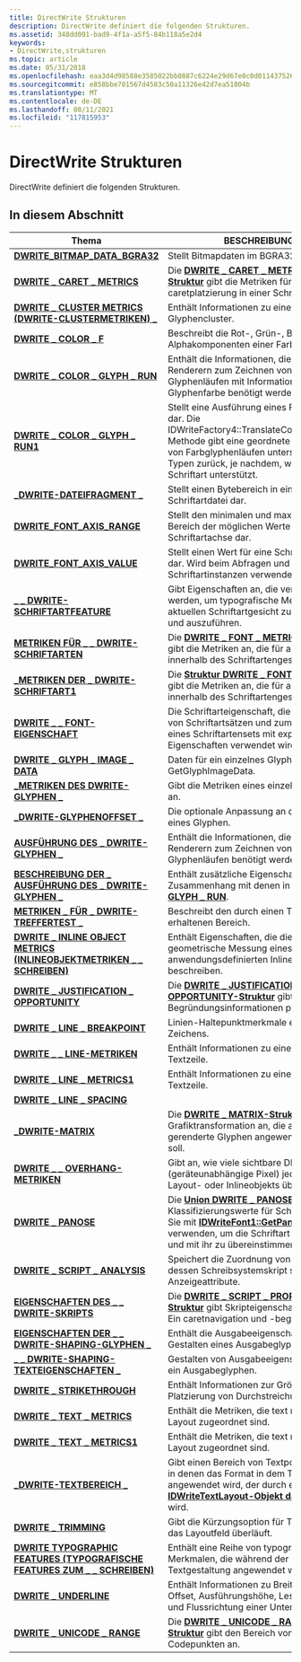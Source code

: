 ```yaml
---
title: DirectWrite Strukturen
description: DirectWrite definiert die folgenden Strukturen.
ms.assetid: 348dd001-bad9-4f1a-a5f5-84b118a5e2d4
keywords:
- DirectWrite,strukturen
ms.topic: article
ms.date: 05/31/2018
ms.openlocfilehash: eaa3d4d98588e3585022bb0887c6224e29d67e0c0d011437526b33ff0bcf1334
ms.sourcegitcommit: e858bbe701567d4583c50a11326e42d7ea51804b
ms.translationtype: MT
ms.contentlocale: de-DE
ms.lasthandoff: 08/11/2021
ms.locfileid: "117815953"
---
```

# <a name="directwrite-structures"></a>DirectWrite Strukturen

DirectWrite definiert die folgenden Strukturen.

## <a name="in-this-section"></a>In diesem Abschnitt

| Thema | BESCHREIBUNG |
|-|-|
| [**DWRITE_BITMAP_DATA_BGRA32**](/windows/windows-app-sdk/api/win32/dwrite_3/ns-dwrite_3-dwrite_bitmap_data_bgra32) | Stellt Bitmapdaten im BGRA32-Format dar. |
| [**DWRITE \_ CARET \_ METRICS**](/windows/win32/api/dwrite_1/ns-dwrite_1-dwrite_caret_metrics) | Die [**DWRITE \_ CARET \_ METRICS-Struktur**](/windows/win32/api/dwrite_1/ns-dwrite_1-dwrite_caret_metrics) gibt die Metriken für die Ein caretplatzierung in einer Schriftart an. |
| [**DWRITE \_ CLUSTER METRICS (DWRITE-CLUSTERMETRIKEN) \_**](/windows/win32/api/dwrite/ns-dwrite-dwrite_cluster_metrics) | Enthält Informationen zu einem Glyphencluster. |
| [**DWRITE \_ COLOR \_ F**](dwrite-color-f.md) | Beschreibt die Rot-, Grün-, Blau- und Alphakomponenten einer Farbe. |
| [**DWRITE \_ COLOR \_ GLYPH \_ RUN**](/windows/win32/api/DWrite_2/ns-dwrite_2-dwrite_color_glyph_run) | Enthält die Informationen, die von Renderern zum Zeichnen von Glyphenläufen mit Informationen zur Glyphenfarbe benötigt werden. |
| [**DWRITE \_ COLOR \_ GLYPH \_ RUN1**](/windows/win32/api/dwrite_3/ns-dwrite_3-dwrite_color_glyph_run1) | Stellt eine Ausführung eines Farbstrichs dar. Die IDWriteFactory4::TranslateColorGlyphRun-Methode gibt eine geordnete Auflistung von Farbglyphenläufen unterschiedlicher Typen zurück, je nachdem, was die Schriftart unterstützt. |
| [**\_DWRITE-DATEIFRAGMENT \_**](/windows/win32/api/dwrite_3/ns-dwrite_3-dwrite_file_fragment) | Stellt einen Bytebereich in einer Schriftartdatei dar. |
| [**DWRITE_FONT_AXIS_RANGE**](/windows/win32/api/dwrite_3/ns-dwrite_3-dwrite_font_axis_range) | Stellt den minimalen und maximalen Bereich der möglichen Werte für eine Schriftartachse dar. |
| [**DWRITE_FONT_AXIS_VALUE**](/windows/win32/api/dwrite_3/ns-dwrite_3-dwrite_font_axis_value) | Stellt einen Wert für eine Schriftartachse dar. Wird beim Abfragen und Erstellen von Schriftartinstanzen verwendet. |
| [**\_ \_ DWRITE-SCHRIFTARTFEATURE**](/windows/win32/api/dwrite/ns-dwrite-dwrite_font_feature) | Gibt Eigenschaften an, die verwendet werden, um typografische Merkmale im aktuellen Schriftartgesicht zu identifizieren und auszuführen. |
| [**METRIKEN FÜR \_ \_ DWRITE-SCHRIFTARTEN**](/windows/win32/api/dwrite/ns-dwrite-dwrite_font_metrics) | Die [**DWRITE \_ FONT \_ METRICS-Struktur**](/windows/win32/api/dwrite/ns-dwrite-dwrite_font_metrics) gibt die Metriken an, die für alle Glyphen innerhalb des Schriftartengesichts gelten. |
| [**\_METRIKEN DER \_ DWRITE-SCHRIFTART1**](/windows/win32/api/dwrite_1/ns-dwrite_1-dwrite_font_metrics1) | Die [**Struktur DWRITE \_ FONT \_ METRICS1**](/windows/win32/api/dwrite_1/ns-dwrite_1-dwrite_font_metrics1) gibt die Metriken an, die für alle Glyphen innerhalb des Schriftartengesichts gelten. |
| [**DWRITE \_ \_ FONT-EIGENSCHAFT**](/windows/win32/api/dwrite_3/ns-dwrite_3-dwrite_font_property) | Die Schriftarteigenschaft, die zum Filtern von Schriftartsätzen und zum Erstellen eines Schriftartensets mit expliziten Eigenschaften verwendet wird. |
| [**DWRITE \_ GLYPH \_ IMAGE \_ DATA**](/windows/win32/api/dwrite_3/ns-dwrite_3-dwrite_glyph_image_data) | Daten für ein einzelnes Glyphen aus GetGlyphImageData. |
| [**\_METRIKEN DES DWRITE-GLYPHEN \_**](/windows/win32/api/dwrite/ns-dwrite-dwrite_glyph_metrics) | Gibt die Metriken eines einzelnen Glyphen an. |
| [**\_DWRITE-GLYPHENOFFSET \_**](/windows/win32/api/dwrite/ns-dwrite-dwrite_glyph_offset) | Die optionale Anpassung an die Position eines Glyphen. |
| [**AUSFÜHRUNG DES \_ DWRITE-GLYPHEN \_**](/windows/win32/api/dwrite/ns-dwrite-dwrite_glyph_run) | Enthält die Informationen, die von Renderern zum Zeichnen von Glyphenläufen benötigt werden. |
| [**BESCHREIBUNG DER \_ AUSFÜHRUNG DES \_ DWRITE-GLYPHEN \_**](/windows/win32/api/dwrite/ns-dwrite-dwrite_glyph_run_description) | Enthält zusätzliche Eigenschaften im Zusammenhang mit denen in [**DWRITE \_ GLYPH \_ RUN**](/windows/win32/api/dwrite/ns-dwrite-dwrite_glyph_run). |
| [**METRIKEN \_ FÜR \_ DWRITE-TREFFERTEST \_**](/windows/win32/api/dwrite/ns-dwrite-dwrite_hit_test_metrics) | Beschreibt den durch einen Treffertest erhaltenen Bereich. |
| [**DWRITE \_ INLINE OBJECT METRICS (INLINEOBJEKTMETRIKEN \_ \_ SCHREIBEN)**](/windows/win32/api/dwrite/ns-dwrite-dwrite_inline_object_metrics) | Enthält Eigenschaften, die die geometrische Messung eines anwendungsdefinierten Inlineobjekts beschreiben. |
| [**DWRITE \_ JUSTIFICATION \_ OPPORTUNITY**](/windows/win32/api/dwrite_1/ns-dwrite_1-dwrite_justification_opportunity) | Die [**DWRITE \_ JUSTIFICATION \_ OPPORTUNITY-Struktur**](/windows/win32/api/dwrite_1/ns-dwrite_1-dwrite_justification_opportunity) gibt Begründungsinformationen pro Glyphe an. |
| [**DWRITE \_ LINE \_ BREAKPOINT**](/windows/win32/api/dwrite/ns-dwrite-dwrite_line_breakpoint) | Linien-Haltepunktmerkmale eines Zeichens. |
| [**DWRITE \_ \_ LINE-METRIKEN**](/windows/win32/api/dwrite/ns-dwrite-dwrite_line_metrics) | Enthält Informationen zu einer formatierten Textzeile. |
| [**DWRITE \_ LINE \_ METRICS1**](/windows/win32/api/dwrite_3/ns-dwrite_3-dwrite_line_metrics1) | Enthält Informationen zu einer formatierten Textzeile. |
| [**DWRITE \_ LINE \_ SPACING**](/windows/win32/api/dwrite_3/ns-dwrite_3-dwrite_line_spacing) | |
| [**\_DWRITE-MATRIX**](/windows/win32/api/dwrite/ns-dwrite-dwrite_matrix) | Die [**DWRITE \_ MATRIX-Struktur**](/windows/win32/api/dwrite/ns-dwrite-dwrite_matrix) gibt die Grafiktransformation an, die auf gerenderte Glyphen angewendet werden soll. |
| [**DWRITE \_ \_ OVERHANG-METRIKEN**](/windows/win32/api/dwrite/ns-dwrite-dwrite_overhang_metrics) | Gibt an, wie viele sichtbare DIPs (geräteunabhängige Pixel) jede Seite des Layout- oder Inlineobjekts überschreiten. |
| [**DWRITE \_ PANOSE**](/windows/win32/api/dwrite_1/ns-dwrite_1-dwrite_panose) | Die [**Union DWRITE \_ PANOSE**](/windows/win32/api/dwrite_1/ns-dwrite_1-dwrite_panose) beschreibt Klassifizierungswerte für Schriftarten, die Sie mit [**IDWriteFont1::GetPanose**](/windows/win32/api/dwrite_1/nf-dwrite_1-idwritefont1-getpanose) verwenden, um die Schriftart auszuwählen und mit ihr zu übereinstimmen. |
| [**DWRITE \_ SCRIPT \_ ANALYSIS**](/windows/win32/api/dwrite/ns-dwrite-dwrite_script_analysis) | Speichert die Zuordnung von Text und dessen Schreibsystemskript sowie einige Anzeigeattribute. |
| [**EIGENSCHAFTEN DES \_ \_ DWRITE-SKRIPTS**](/windows/win32/api/dwrite_1/ns-dwrite_1-dwrite_script_properties) | Die [**DWRITE \_ SCRIPT \_ PROPERTIES-Struktur**](/windows/win32/api/dwrite_1/ns-dwrite_1-dwrite_script_properties) gibt Skripteigenschaften für die Ein caretnavigation und -begründung an. |
| [**EIGENSCHAFTEN DER \_ \_ DWRITE-SHAPING-GLYPHEN \_**](/windows/win32/api/dwrite/ns-dwrite-dwrite_shaping_glyph_properties) | Enthält die Ausgabeeigenschaften für das Gestalten eines Ausgabeglyphen. |
| [**\_ \_ DWRITE-SHAPING-TEXTEIGENSCHAFTEN \_**](/windows/win32/api/dwrite/ns-dwrite-dwrite_shaping_text_properties) | Gestalten von Ausgabeeigenschaften für ein Ausgabeglyphen. |
| [**DWRITE \_ STRIKETHROUGH**](/windows/win32/api/dwrite/ns-dwrite-dwrite_strikethrough) | Enthält Informationen zur Größe und Platzierung von Durchstreichungen. |
| [**DWRITE \_ TEXT \_ METRICS**](/windows/win32/api/dwrite/ns-dwrite-dwrite_text_metrics) | Enthält die Metriken, die text nach dem Layout zugeordnet sind. |
| [**DWRITE \_ TEXT \_ METRICS1**](/windows/win32/api/dwrite_2/ns-dwrite_2-dwrite_text_metrics1) | Enthält die Metriken, die text nach dem Layout zugeordnet sind. |
| [**\_DWRITE-TEXTBEREICH \_**](/windows/win32/api/dwrite/ns-dwrite-dwrite_text_range) | Gibt einen Bereich von Textpositionen an, in denen das Format in dem Text angewendet wird, der durch ein [**IDWriteTextLayout-Objekt dargestellt**](/windows/win32/api/dwrite/nn-dwrite-idwritetextlayout) wird. |
| [**DWRITE \_ TRIMMING**](/windows/win32/api/dwrite/ns-dwrite-dwrite_trimming) | Gibt die Kürzungsoption für Text an, der das Layoutfeld überläuft.  |
| [**DWRITE TYPOGRAPHIC FEATURES (TYPOGRAFISCHE FEATURES ZUM \_ \_ SCHREIBEN)**](/windows/win32/api/dwrite/ns-dwrite-dwrite_typographic_features) | Enthält eine Reihe von typografischen Merkmalen, die während der Textgestaltung angewendet werden sollen. |
| [**DWRITE \_ UNDERLINE**](/windows/win32/api/dwrite/ns-dwrite-dwrite_underline) | Enthält Informationen zu Breite, Stärke, Offset, Ausführungshöhe, Leserichtung und Flussrichtung einer Unterstreichung.  |
| [**DWRITE \_ UNICODE \_ RANGE**](/windows/win32/api/dwrite_1/ns-dwrite_1-dwrite_unicode_range) | Die [**DWRITE \_ UNICODE \_ RANGE-Struktur**](/windows/win32/api/dwrite_1/ns-dwrite_1-dwrite_unicode_range) gibt den Bereich von Unicode-Codepunkten an. |



 


